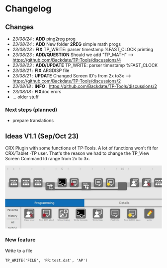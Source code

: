 
# Changelog
## Changes
- *23/08/24* : **ADD** ping2reg prog
- *23/08/24* : **ADD** New folder **2REG** simple math progs 
- *23/08/23* : **FIX** TP_WRITE: parser timestamp %FAST_CLOCK printing
- *23/08/23* : **ADD/QUESTION** Should we add "TP_MATH" --> https://github.com/Backdate/TP-Tools/discussions/4
- *23/08/23* : **ADD/UPDATE** TP_WRITE: parser timestamp %FAST_CLOCK
- *23/08/21* : **FIX** ARGDISP file
- *23/08/21* : **UPDATE** Changed Screen ID's from 2x to3x --> https://github.com/Backdate/TP-Tools/discussions/2
- *23/08/18* : **INFO** : https://github.com/Backdate/TP-Tools/discussions/2
- *23/08/18* : **FIX**doc erors 
- ... older stuff

### Next steps (planned)
-  prepare translations

## Ideas V1.1 (Sep/Oct 23)
CRX Plugin with some functions of TP-Tools. A lot of functions won't fit for CRX/Tablet -TP user. That's the reason we had to change the TP_View Screen Command Id range from 2x to 3x.

![CRX_PlugIn_Brainstorm1](assets/CRX_PlugIn_Brainstorm1.JPG)



### New feature
Write to a file

    TP_WRITE('FILE', 'FR:test.dat', 'AP')
